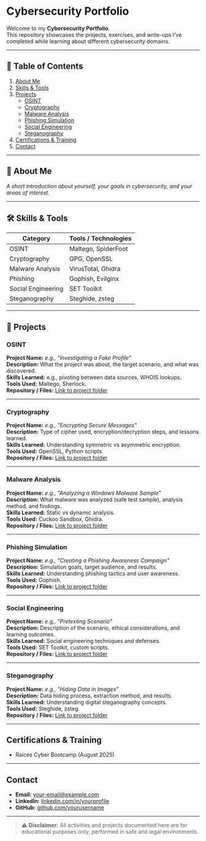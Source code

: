 # Cybersecurity Portfolio

Welcome to my **Cybersecurity Portfolio**.  
This repository showcases the projects, exercises, and write-ups I’ve completed while learning about different cybersecurity domains.

---

## 📂 Table of Contents
1. [About Me](#about-me)
2. [Skills & Tools](#skills--tools)
3. [Projects](#projects)
   - [OSINT](#osint)
   - [Cryptography](#cryptography)
   - [Malware Analysis](#malware-analysis)
   - [Phishing Simulation](#phishing-simulation)
   - [Social Engineering](#social-engineering)
   - [Steganography](#steganography)
4. [Certifications & Training](#certifications--training)
5. [Contact](#contact)

---

## 👤 About Me
_A short introduction about yourself, your goals in cybersecurity, and your areas of interest._

---

## 🛠 Skills & Tools

| Category         | Tools / Technologies |
|------------------|----------------------|
| OSINT            | Maltego, SpiderFoot |
| Cryptography     | GPG, OpenSSL |
| Malware Analysis | VirusTotal, Ghidra |
| Phishing         | Gophish, Evilginx |
| Social Engineering | SET Toolkit |
| Steganography    | Steghide, zsteg |

---

## 📁 Projects

### OSINT
**Project Name:** _e.g., "Investigating a Fake Profile"_  
**Description:** What the project was about, the target scenario, and what was discovered.  
**Skills Learned:** e.g., pivoting between data sources, WHOIS lookups.  
**Tools Used:** Maltego, Sherlock.  
**Repository / Files:** [Link to project folder](./osint/)  

---

### Cryptography
**Project Name:** _e.g., "Encrypting Secure Messages"_  
**Description:** Type of cipher used, encryption/decryption steps, and lessons learned.  
**Skills Learned:** Understanding symmetric vs asymmetric encryption.  
**Tools Used:** OpenSSL, Python scripts.  
**Repository / Files:** [Link to project folder](./cryptography/)  

---

### Malware Analysis
**Project Name:** _e.g., "Analyzing a Windows Malware Sample"_  
**Description:** What malware was analyzed (safe test sample), analysis method, and findings.  
**Skills Learned:** Static vs dynamic analysis.  
**Tools Used:** Cuckoo Sandbox, Ghidra.  
**Repository / Files:** [Link to project folder](./malware/)  

---

### Phishing Simulation
**Project Name:** _e.g., "Creating a Phishing Awareness Campaign"_  
**Description:** Simulation goals, target audience, and results.  
**Skills Learned:** Understanding phishing tactics and user awareness.  
**Tools Used:** Gophish.  
**Repository / Files:** [Link to project folder](./phishing/)  

---

### Social Engineering
**Project Name:** _e.g., "Pretexting Scenario"_  
**Description:** Description of the scenario, ethical considerations, and learning outcomes.  
**Skills Learned:** Social engineering techniques and defenses.  
**Tools Used:** SET Toolkit, custom scripts.  
**Repository / Files:** [Link to project folder](./social-engineering/)  

---

### Steganography
**Project Name:** _e.g., "Hiding Data in Images"_  
**Description:** Data hiding process, extraction method, and results.  
**Skills Learned:** Understanding digital steganography concepts.  
**Tools Used:** Steghide, zsteg.  
**Repository / Files:** [Link to project folder](./steganography/)  

---

## Certifications & Training
- Raíces Cyber Bootcamp (August 2025)

---

## Contact
- **Email:** [your-email@example.com](mailto:your-email@example.com)
- **LinkedIn:** [linkedin.com/in/yourprofile](https://linkedin.com/in/yourprofile)
- **GitHub:** [github.com/yourusername](https://github.com/yourusername)

---

> ⚠ **Disclaimer:** All activities and projects documented here are for educational purposes only, performed in safe and legal environments.
